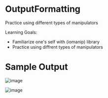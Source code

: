 # OutputFormatting
Practice using different types of manipulators


Learning Goals:
- Familiarize one's self with (iomanip) library
- Practice using diffrent types of manipulators




# Sample Output

![image](https://user-images.githubusercontent.com/97081479/161901578-6c253732-376d-4afb-85f9-e09ae2c2ab02.png)

![image](https://user-images.githubusercontent.com/97081479/161902358-fda09c21-eb41-4bb8-be2b-6edab0b137e7.png)

